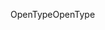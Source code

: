 <span data-ttu-id="bb285-101">OpenType</span><span class="sxs-lookup"><span data-stu-id="bb285-101">OpenType</span></span>